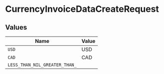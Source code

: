 # CurrencyInvoiceDataCreateRequest


## Values

| Name                          | Value                         |
| ----------------------------- | ----------------------------- |
| `USD`                         | USD                           |
| `CAD`                         | CAD                           |
| `LESS_THAN_NIL_GREATER_THAN_` | <nil>                         |